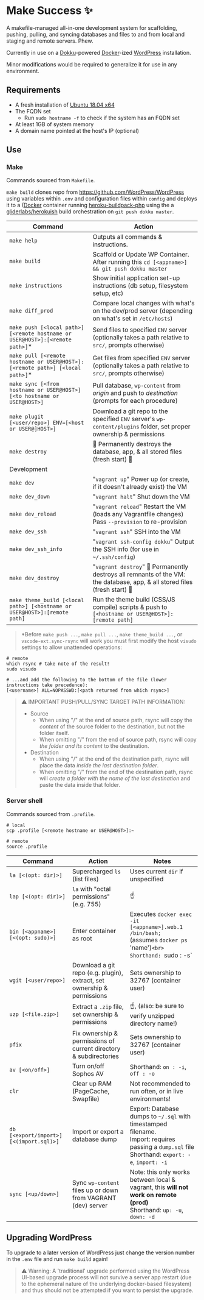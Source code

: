 # Make Success ✨
A makefile-managed all-in-one development system for scaffolding, pushing, pulling, and syncing databases and files to and from local and staging and remote servers. Phew.

Currently in use on a [Dokku](http://dokku.viewdocs.io/dokku/)-powered [Docker](https://docker.com)-ized [WordPress](https://wordpress.org) installation.

Minor modifications would be required to generalize it for use in any environment.

## Requirements

- A fresh installation of [Ubuntu 18.04 x64](https://www.ubuntu.com/download)
- The FQDN set
  - Run `sudo hostname -f` to check if the system has an FQDN set
- At least 1GB of system memory
- A domain name pointed at the host's IP (optional)

## Use

### Make

Commands sourced from `Makefile`.

`make build` clones repo from https://github.com/WordPress/WordPress using variables within `.env` and configuration files within `config` and deploys it to a ([Docker](https://docker.com) container running [heroku-buildpack-php](https://github.com/heroku/heroku-buildpack-php) using the a [gliderlabs/herokuish](https://github.com/gliderlabs/herokuish) build orchestration on `git push dokku master`.

| Command                     | Action                                                       |
| --------------------------- | ------------------------------------------------------------ |
| `make help`                 | Outputs all commands & instructions.                         |
| `make build`                | Scaffold or Update WP Container. After running this `cd [<appname>] && git push dokku master`      |
| `make instructions`         | Show initial application set-up instructions (db setup, filesystem setup, etc)                     |
| `make diff_prod`            | Compare local changes with what's on the dev/prod server (depending on what's set in `/etc/hosts`) |
| `make push [<local path>] [<remote hostname or USER@HOST>]:[<remote path>]`*  | Send files to specified `ENV` server (optionally takes a path relative to `src/`, prompts otherwise) |
| `make pull [<remote hostname or USER@HOST>]:[<remote path>] [<local path>]`*  | Get files from specified `ENV` server (optionally takes a path relative to `src/`, prompts otherwise) |
| `make sync [<from hostname or USER@HOST>] [<to hostname or USER@HOST>]` | Pull database, `wp-content` from _origin_ and push to _destination_ (prompts for each procedure) |
| `make plugit [<user/repo>] ENV=[<host or USER@]HOST>]` | Download a git repo to the specified `ENV` server's `wp-content/plugins` folder, set proper ownership & permissions |
| `make destroy`              | 🧨 Permanently destroys the database, app, & all stored files (fresh start) 🧨                          |
| Development                 |                                                                                                         |
| `make dev`                  | "`vagrant up`" Power up (or create, if it doesn't already exist) the VM                                 |
| `make dev_down`             | "`vagrant halt`" Shut down the VM                                                                       |
| `make dev_reload`           | "`vagrant reload`" Restart the VM (loads any Vagrantfile changes)<br>Pass `--provision` to re-provision |
| `make dev_ssh`              | "`vagrant ssh`" SSH into the VM                                                                         |
| `make dev_ssh_info`         | "`vagrant ssh-config dokku`" Output the SSH info (for use in `~/.ssh/config`)                           |
| `make dev_destroy`          | "`vagrant destroy`" 🧨 Permanently destroys all remnants of the VM: the database, app, & all stored files (fresh start) 🧨 |
| `make theme_build [<local path>] [<hostname or USER@HOST>]:[remote path]` | Run the theme build (CSS/JS compile) scripts & push to `[<hostname or USER@HOST>]:[remote path]` |

> \*Before `make push ...`, `make pull ...`, `make theme_build ...`, or `vscode-ext.sync-rsync` will work you must first modify the host `visudo` settings to allow unattended operations:

```shell
# remote
which rsync # take note of the result!
sudo visudo

# ...and add the following to the bottom of the file (lower instructions take precedence):
[<username>] ALL=NOPASSWD:[<path returned from which rsync>]
```

> ⚠️ IMPORTANT PUSH/PULL/SYNC TARGET PATH INFORMATION:
> - Source
>   - When using "/" at the end of source path, rsync will copy the *content* of the source folder to the destination, but not the folder itself.
>   - When omitting "/" from the end of source path, rsync will copy *the folder and its content* to the destination.
> - Destination
>   - When using "/" at the end of the destination path, rsync will place the data *inside the last destination folder*.
>   - When omitting "/" from the end of the destination path, rsync will *create a folder with the name of the last destination* and paste the data inside that folder.

### Server shell

Commands sourced from `.profile`.

```shell
# local
scp .profile [<remote hostname or USER@HOST>]:~

# remote
source .profile
```

| Command                           | Action                                                  | Notes                                                  |
| --------------------------------- | ------------------------------------------------------- | ------------------------------------------------------ |
| `la [<(opt: dir)>]`               | Supercharged `ls` (list files)                          | Uses current `dir` if unspecified                      |
| `lap [<(opt: dir)>]`              | `la` with "octal permissions" (e.g. 755)                | ☝️                                                     |
| `bin [<appname>] [<(opt: sudo)>]` | Enter container as root                                 | Executes `docker exec -it [<appname>].web.1 /bin/bash;`<br> (assumes `docker ps` 'name')`<br> Shorthand: `sudo : -s` |
| `wgit [<user/repo>]`              | Download a git repo (e.g. plugin), extract, set ownership & permissions | Sets ownership to 32767 (container user)               |
| `uzp [<file.zip>]`                | Extract a `.zip` file, set ownership & permissions                      | ☝️, (also: be sure to verify unzipped directory name!) |
| `pfix`                            | Fix ownership & permissions of current directory & subdirectories       | Sets ownership to 32767 (container user)               |
| `av [<on/off>]`                   | Turn on/off Sophos AV                                                   | Shorthand: `on : -i`, `off : -o` |
| `clr`                             | Clear up RAM (PageCache, Swapfile)                                      | Not recommended to run often, or in live environments! |
| `db [<export/import>] [<(import.sql)>]` | Import or export a database dump                                  | Export: Database dumps to `~/.sql` with timestamped filename.<br>Import: requires passing a `dump.sql` file<br>Shorthand: `export: -e`, `import: -i` |
| `sync [<up/down>]`                | Sync `wp-content` files up or down from VAGRANT (dev) server            | Note: this only works between local & vagrant, this **will not work on remote (prod)**<br>Shorthand: `up: -u`, `down: -d` |


## Upgrading WordPress

To upgrade to a later version of WordPress just change the version number in the `.env` file and run `make build` again!

> ⚠️ Warning: A 'traditional' upgrade performed using the WordPress UI-based upgrade process will not survive a server app restart (due to the ephemeral nature of the underlying docker-based filesystem) and thus should not be attempted if you want to persist the upgrade.
